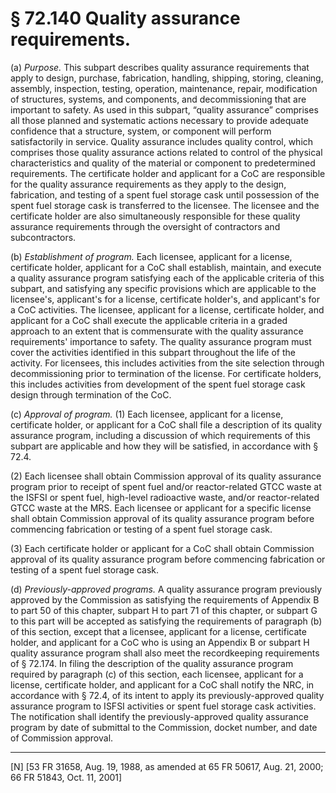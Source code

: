 # § 72.140   Quality assurance requirements.

(a) *Purpose.* This subpart describes quality assurance requirements that apply to design, purchase, fabrication, handling, shipping, storing, cleaning, assembly, inspection, testing, operation, maintenance, repair, modification of structures, systems, and components, and decommissioning that are important to safety. As used in this subpart, “quality assurance” comprises all those planned and systematic actions necessary to provide adequate confidence that a structure, system, or component will perform satisfactorily in service. Quality assurance includes quality control, which comprises those quality assurance actions related to control of the physical characteristics and quality of the material or component to predetermined requirements. The certificate holder and applicant for a CoC are responsible for the quality assurance requirements as they apply to the design, fabrication, and testing of a spent fuel storage cask until possession of the spent fuel storage cask is transferred to the licensee. The licensee and the certificate holder are also simultaneously responsible for these quality assurance requirements through the oversight of contractors and subcontractors.


(b) *Establishment of program.* Each licensee, applicant for a license, certificate holder, applicant for a CoC shall establish, maintain, and execute a quality assurance program satisfying each of the applicable criteria of this subpart, and satisfying any specific provisions which are applicable to the licensee's, applicant's for a license, certificate holder's, and applicant's for a CoC activities. The licensee, applicant for a license, certificate holder, and applicant for a CoC shall execute the applicable criteria in a graded approach to an extent that is commensurate with the quality assurance requirements' importance to safety. The quality assurance program must cover the activities identified in this subpart throughout the life of the activity. For licensees, this includes activities from the site selection through decommissioning prior to termination of the license. For certificate holders, this includes activities from development of the spent fuel storage cask design through termination of the CoC.


(c) *Approval of program.* (1) Each licensee, applicant for a license, certificate holder, or applicant for a CoC shall file a description of its quality assurance program, including a discussion of which requirements of this subpart are applicable and how they will be satisfied, in accordance with § 72.4. 


(2) Each licensee shall obtain Commission approval of its quality assurance program prior to receipt of spent fuel and/or reactor-related GTCC waste at the ISFSI or spent fuel, high-level radioactive waste, and/or reactor-related GTCC waste at the MRS. Each licensee or applicant for a specific license shall obtain Commission approval of its quality assurance program before commencing fabrication or testing of a spent fuel storage cask.


(3) Each certificate holder or applicant for a CoC shall obtain Commission approval of its quality assurance program before commencing fabrication or testing of a spent fuel storage cask. 


(d) *Previously-approved programs.* A quality assurance program previously approved by the Commission as satisfying the requirements of Appendix B to part 50 of this chapter, subpart H to part 71 of this chapter, or subpart G to this part will be accepted as satisfying the requirements of paragraph (b) of this section, except that a licensee, applicant for a license, certificate holder, and applicant for a CoC who is using an Appendix B or subpart H quality assurance program shall also meet the recordkeeping requirements of § 72.174. In filing the description of the quality assurance program required by paragraph (c) of this section, each licensee, applicant for a license, certificate holder, and applicant for a CoC shall notify the NRC, in accordance with § 72.4, of its intent to apply its previously-approved quality assurance program to ISFSI activities or spent fuel storage cask activities. The notification shall identify the previously-approved quality assurance program by date of submittal to the Commission, docket number, and date of Commission approval.



---

[N] [53 FR 31658, Aug. 19, 1988, as amended at 65 FR 50617, Aug. 21, 2000; 66 FR 51843, Oct. 11, 2001]




